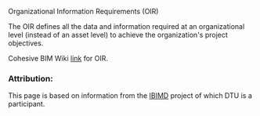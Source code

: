 Organizational Information Requirements (OIR)​

The OIR defines all the data and information required at an organizational level (instead of an asset level) to achieve the organization's project objectives.

Cohesive BIM Wiki [link](https://www.designingbuildings.co.uk/wiki/Organisational_information_requirements_OIR) for OIR.

### Attribution:
This page is based on information from the [IBIMD](https://www.ct.upt.ro/IBIMD/) project of which DTU is a participant.
